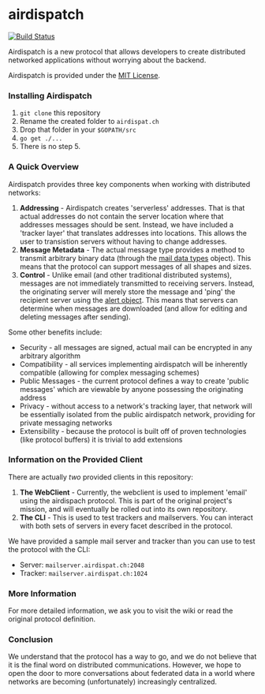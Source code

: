 airdispatch
============

[![Build Status](https://drone.io/github.com/huntaub/airdispatch-protocol/status.png)](https://drone.io/github.com/huntaub/airdispatch-protocol/latest)

Airdispatch is a new protocol that allows developers to create distributed networked applications without worrying about the backend.

Airdispatch is provided under the [MIT License](https://github.com/huntaub/airdispatch-protocol/blob/master/LICENSE).

### Installing Airdispatch
  1. `git clone` this repository
  2. Rename the created folder to `airdispat.ch`
  3. Drop that folder in your `$GOPATH/src`
  4. `go get ./...`
  5. There is no step 5.

### A Quick Overview
Airdispatch provides three key components when working with distributed networks:

  1. **Addressing** - Airdispatch creates 'serverless' addresses. That is that actual addresses do not contain the server location where that addresses messages should be sent. Instead, we have included a 'tracker layer' that translates addresses into locations. This allows the user to transistion servers without having to change addresses.
  2. **Message Metadata** - The actual message type provides a method to transmit arbitrary binary data (through the [mail data types](https://github.com/huntaub/airdispatch-protocol/blob/master/airdispatch/Message.proto#L91) object). This means that the protocol can support messages of all shapes and sizes.
  3. **Control** - Unlike email (and other traditional distributed systems), messages are not immediately transmitted to receiving servers. Instead, the originating server will merely store the message and 'ping' the recipient server using the [alert object](https://github.com/huntaub/airdispatch-protocol/blob/master/airdispatch/Message.proto#L56). This means that servers can determine when messages are downloaded (and allow for editing and deleting messages after sending).

Some other benefits include:
  - Security - all messages are signed, actual mail can be encrypted in any arbitrary algorithm
  - Compatibility - all services implementing airdispatch will be inherently compatible (allowing for complex messaging schemes)
  - Public Messages - the current protocol defines a way to create 'public messages' which are viewable by anyone possessing the originating address
  - Privacy - without access to a network's tracking layer, that network will be essentially isolated from the public airdispatch network, providing for private messaging networks
  - Extensibility - because the protocol is built off of proven technologies (like protocol buffers) it is trivial to add extensions

### Information on the Provided Client
There are actually *two* provided clients in this repository:

  1. **The WebClient** - Currently, the webclient is used to implement 'email' using the airdispach protocol. This is part of the original project's mission, and will eventually be rolled out into its own repository.
  2. **The CLI** - This is used to test trackers and mailservers. You can interact with both sets of servers in every facet described in the protocol.

We have provided a sample mail server and tracker than you can use to test the protocol with the CLI:
  - Server: `mailserver.airdispat.ch:2048`
  - Tracker: `mailserver.airdispat.ch:1024`

### More Information
For more detailed information, we ask you to visit the wiki or read the original protocol definition.

### Conclusion
We understand that the protocol has a way to go, and we do not believe that it is the final word on distributed communications. However, we hope to open the door to more conversations about federated data in a world where networks are becoming (unfortunately) increasingly centralized.
